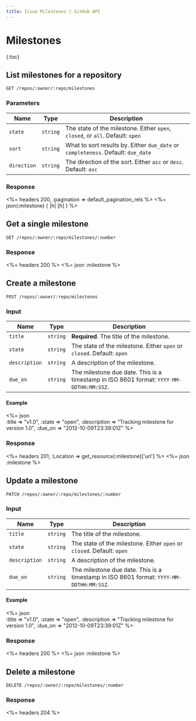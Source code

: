 ```yaml
---
title: Issue Milestones | GitHub API
---
```


# Milestones

{:toc}

## List milestones for a repository

    GET /repos/:owner/:repo/milestones

### Parameters

Name | Type | Description
-----|------|--------------
`state`|`string` | The state of the milestone. Either `open`, `closed`, or `all`. Default: `open`
`sort`|`string` | What to sort results by. Either `due_date` or `completeness`. Default: `due_date`
`direction`|`string` | The direction of the sort. Either `asc` or `desc`. Default: `asc`


### Response

<%= headers 200, :pagination => default_pagination_rels %>
<%= json(:milestone) { |h| [h] } %>

## Get a single milestone

    GET /repos/:owner/:repo/milestones/:number

### Response

<%= headers 200 %>
<%= json :milestone %>

## Create a milestone

    POST /repos/:owner/:repo/milestones

### Input

Name | Type | Description
-----|------|---------------
`title`|`string` | **Required**. The title of the milestone.
`state`|`string` | The state of the milestone. Either `open` or `closed`. Default: `open`
`description`|`string` | A description of the milestone.
`due_on`|`string` | The milestone due date. This is a timestamp in ISO 8601 format: `YYYY-MM-DDTHH:MM:SSZ`.

#### Example

<%= json \
  :title => "v1.0",
  :state => "open",
  :description => "Tracking milestone for version 1.0",
  :due_on => "2012-10-09T23:39:01Z"
%>

### Response

<%= headers 201, :Location => get_resource(:milestone)['url'] %>
<%= json :milestone %>

## Update a milestone

    PATCH /repos/:owner/:repo/milestones/:number

### Input

Name | Type | Description
-----|------|---------------
`title`|`string` | The title of the milestone.
`state`|`string` | The state of the milestone. Either `open` or `closed`. Default: `open`
`description`|`string` | A description of the milestone.
`due_on`|`string` | The milestone due date. This is a timestamp in ISO 8601 format: `YYYY-MM-DDTHH:MM:SSZ`.

#### Example

<%= json \
  :title => "v1.0",
  :state => "open",
  :description => "Tracking milestone for version 1.0",
  :due_on => "2012-10-09T23:39:01Z"
%>

### Response

<%= headers 200 %>
<%= json :milestone %>

## Delete a milestone

    DELETE /repos/:owner/:repo/milestones/:number

### Response

<%= headers 204 %>
